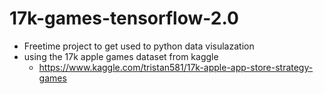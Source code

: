 # 17k-games-tensorflow-2.0

* Freetime project to get used to python data visulazation
* using the 17k apple games dataset from kaggle 
  * https://www.kaggle.com/tristan581/17k-apple-app-store-strategy-games
